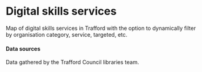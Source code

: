 # Digital skills services
Map of digital skills services in Trafford with the option to dynamically filter by organisation category, service, targeted, etc.

#### Data sources
Data gathered by the Trafford Council libraries team.
